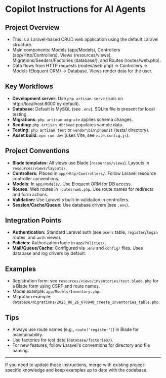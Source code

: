 # Copilot Instructions for AI Agents

## Project Overview
- This is a Laravel-based CRUD web application using the default Laravel structure.
- Main components: Models (app/Models), Controllers (app/Http/Controllers), Views (resources/views), Migrations/Seeders/Factories (database/), and Routes (routes/web.php).
- Data flows from HTTP requests (routes/web.php) → Controllers → Models (Eloquent ORM) → Database. Views render data for the user.

## Key Workflows
- **Development server:** Use `php artisan serve` (runs on http://localhost:8000 by default).
- **Database:** Default is MySQL (see `.env`). SQLite file is present for local testing.
- **Migrations:** `php artisan migrate` applies schema changes.
- **Seeding:** `php artisan db:seed` populates sample data.
- **Testing:** `php artisan test` or `vendor\bin\phpunit` (tests/ directory).
- **Asset build:** `npm run dev` (uses Vite, see `vite.config.js`).

## Project Conventions
- **Blade templates:** All views use Blade (`resources/views`). Layouts in `resources/views/layouts/`.
- **Controllers:** Placed in `app/Http/Controllers/`. Follow Laravel resource controller conventions.
- **Models:** In `app/Models/`. Use Eloquent ORM for DB access.
- **Routes:** Web routes in `routes/web.php`. Use route names for redirects and form actions.
- **Validation:** Use Laravel's built-in validation in controllers.
- **Session/Cache/Queue:** Use database drivers (see `.env`).

## Integration Points
- **Authentication:** Standard Laravel auth (see `users` table, `register`/`login` routes, and `auth` views).
- **Policies:** Authorization logic in `app/Policies/`.
- **Mail/Queue/Cache:** Configured via `.env` and `config/` files. Uses database and log drivers by default.

## Examples
- Registration form: see `resources/views/inventories/test.blade.php` for a Blade form using CSRF and route names.
- Model example: `app/Models/Inventory.php`.
- Migration example: `database/migrations/2025_08_26_070940_create_inventories_table.php`.

## Tips
- Always use route names (e.g., `route('register')`) in Blade for maintainability.
- Use factories for test data (`database/factories/`).
- For new features, follow Laravel's conventions for directory and file naming.

---

If you need to update these instructions, merge with existing project-specific knowledge and keep examples up to date with the codebase.
